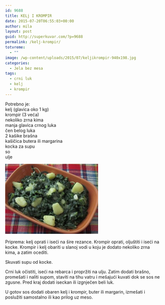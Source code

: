 ```yaml
---
id: 9688
title: KELj I KROMPIR
date: 2015-07-20T06:55:03+00:00
author: mila
layout: post
guid: http://superkuvar.com/?p=9688
permalink: /kelj-krompir/
totvreme:
  - ""
image: /wp-content/uploads/2015/07/keljikrompir-940x198.jpg
categories:
  - Jela bez mesa
tags:
  - crni luk
  - kelj
  - krompir
---
```

Potrebno je:  
kelj (glavica oko 1 kg)  
krompir (3 veća)  
nekoliko zrna kima  
manja glavica crnog luka  
čen belog luka  
2 kašike brašna  
kašičica butera ili margarina  
kocka za supu  
so  
ulje

[<img class="alignnone size-medium wp-image-9690" src="/wp-content/uploads/2015/07/keljikrompir-300x225.jpg" alt="keljikrompir" width="300" height="225" />](/wp-content/uploads/2015/07/keljikrompir-e1437374996327.jpg)

Priprema: kelj oprati i iseći na šire rezance. Krompir oprati, oljuštiti i iseći na kocke. Krompir i kelj obariti u slanoj vodi u koju je dodato nekoliko zrna kima, a zatim ocediti.

Skuvati supu od kocke.

Crni luk očistiti, iseći na rebarca i propržiti na ulju. Zatim dodati brašno, promešati i naliti supom, staviti na tihu vatru i mešajući kuvati dok se sos ne zgusne. Pred kraj dodati iseckan ili izgnječen beli luk.

U gotov sos dodati obaren kelj i krompir, buter ili margarin, izmešati i poslužiti samostalno ili kao prilog uz meso.